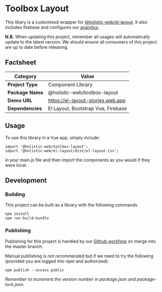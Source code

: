 # Toolbox Layout
This libary is a customised wrapper for [@holistic-web/el-layout](https://www.npmjs.com/package/@holistic-web/el-layout). It also includes firebase and configures our [analytics](/.project/analytics.md).

**N.B.** When updating this project, remember all usages will automatically update to the latest version. We should ensure all consumers of this project are up to date before releasing.

## Factsheet
| **Category**     | **Value**                             |
|------------------|---------------------------------------|
| **Project Type** | Component Library                     |
| **Package Name** | @holistic-web/toolbox-layout          |
| **Demo URL**     | https://el-layout-stories.web.app     |
| **Dependencies** | El Layout, Bootstrap Vue, Firebase    |

## Usage
To use this library in a Vue app, simply include:
```
import '@holistic-web/toolbox-layout';
import '@holistic-web/el-layout/dist/el-layout.css';
```
in your main.js file and then import the components as you would if they were local.

## Development

### Building
This project can be built as a library with the following commands
```
npm install
npm run build-bundle
```

### Publishing
Publishing for this project is handled by our [Github workflow](/.github/workflows/publish-on-push-to-master) on merge into the master branch.

Manual publishing is not recommended but if we need to try the following (provided you are logged into npm and authorized):
```
npm publish --access public
```
_Remember to increment the version number in package.json and package-lock.json._